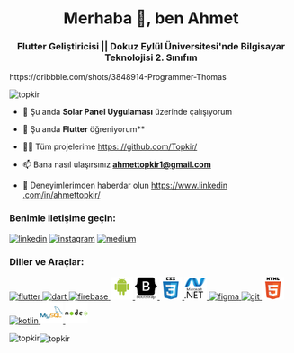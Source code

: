<h1 align="center">Merhaba 👋, ben Ahmet</h1>
<h3 align="center">Flutter Geliştiricisi || Dokuz Eylül Üniversitesi'nde Bilgisayar Teknolojisi 2. Sınıfım </h3>
https://dribbble.com/shots/3848914-Programmer-Thomas

<p align="left"> <img src="https://komarev.com/ghpvc/?username=topkir&label=Profile%20views&color=0e75b6&style=flat" alt= "topkir" /> </p>

- 🔭 Şu anda **Solar Panel Uygulaması** üzerinde çalışıyorum

- 🌱 Şu anda **Flutter** öğreniyorum**

- 👨‍💻 Tüm projelerime [https: //github.com/Topkir/](https://github.com/Topkir/)

- 📫 Bana nasıl ulaşırsınız **ahmettopkir1@gmail.com**

- 📄 Deneyimlerimden haberdar olun [https://www.linkedin .com/in/ahmettopkir/](https://www.linkedin.com/in/ahmettopkir/)

<h3 align="left">Benimle iletişime geçin:</h3>
<p align="left">
<a href = "https://linkedin.com/in/ahmettopkir" target = "blank"><img align = "center" src = "https://raw.githubusercontent.com/rahuldkjain/github-profile-readme-generator/master/src/images/icons/Social/linked-in-alt.svg" alt = "linkedin" height= "30" width="40" /></a>
<a href = "https://instagram.com/a_topkir" target = "blank"><img align = "center" src = "https://raw.githubusercontent.com/rahuldkjain/github-profile-readme-generator/master/src/images/icons/Social/instagram.svg" alt = "instagram" height = "30" genişlik = "40" /></a>
<a href = "https://medium.com/@topkir" target = "blank"><img align = "center" src = "https://raw.githubusercontent.com/rahuldkjain/github-profile-readme-generator/master/src/images/icons/Social/medium.svg" alt = "medium" height= "30" width="40" /></a>
</p>

<h3 align="left">Diller ve Araçlar:</h3>
<p align = "left"> 
<a href = "https://flutter.dev" target = "_blank" rel = "noreferrer"> <img src = "https://www.vectorlogo.zone/logos/flutterio/flutterio-icon.svg" alt ="flutter" width = "40" height = "40"/> </a>
<a href = "https://dart.dev" target = "_blank" rel = "noreferrer"> <img src = "https://www.vectorlogo.zone/logos/dartlang/dartlang-icon.svg" alt= "dart" width = "40" height = "40"/> </a>
<a href = "https://firebase.google.com/" target = "_blank" rel= "noreferrer"> <img src = "https://www.vectorlogo.zone/logos/firebase/firebase-icon.svg" alt = "firebase" width = "40" height = "40"/> </a> 
<a href = "https://developer.android.com" target = "_blank" rel = "noreferrer"> <img src = "https://raw.githubusercontent.com/devicons/devicon/master/icons/android/android-original-wordmark.svg" alt = "android" width = "40" height = "40"/> </a> 
<a href = "https://getbootstrap.com" target = "_blank" rel = "noreferrer"> <img src = "https://raw.githubusercontent.com/devicons/devicon/master/icons/bootstrap/bootstrap-plain-wordmark.svg" alt = "bootstrap" width = "40" height = "40"/> </a>  
<a href = "https://www.w3schools.com" target = "_blank" rel = "noreferrer"> <img src = "https://raw.githubusercontent.com/devicons/devicon/master/icons/css3/css3-original-wordmark.svg" alt = "css3" width = "40" height = "40"/> </a> 
<a href = "https://dotnet.microsoft.com/" target = "_blank" rel = "noreferrer"> <img src= "https://raw.githubusercontent.com/devicons/devicon/master/icons/dot-net/dot-net-original-wordmark.svg" alt = "dotnet" width = "40" height = "40"/> </a>
<a href = "https://www.figma.com" target = "_blank" rel = "noreferrer"> <img src = "https://www.vectorlogo.zone/logos/figma/figma-icon.svg" alt = "figma" width = "40" height = "40"/> </a> 
<a href = "https://git-scm.com/" target = "_blank" rel = "noreferrer"> <img src ="https://www.vectorlogo.zone/logos/git-scm/git-scm-icon.svg" alt="git" width="40" height="40"/> </a> 
<a href = "https://www.w3.org/html/" target = "_blank" rel = "noreferrer"> <img src = "https://raw.githubusercontent.com/devicons/devicon/master/icons/html5/html5-original-wordmark.svg" alt ="html5" width = "40" height = "40"/> </a>
<a href = "https://kotlinlang.org" target = "_blank" rel = "noreferrer"> <img src = "https://www.vectorlogo.zone/logos/kotlinlang/kotlinlang-icon.svg" alt = "kotlin" width = "40" height = "40"/> </a> 
<a href = "https://www .mysql.com/" target = "_blank" rel = "noreferrer"> <img src = "https://raw.githubusercontent.com/devicons/devicon/master/icons/mysql/mysql-original-wordmark.svg" alt = "mysql" width = "40" height = "40"/> </a> 
<a href = "https://nodejs.org" target = "_blank" rel = "noreferrer"> <img src = "https://raw.githubusercontent.com/devicons/devicon/master/icons/nodejs/nodejs-original-wordmark.svg" alt = "nodejs" width = "40" height = "40"/> </a> 
</p>

<p><img align = "left" src = "https://github-readme-stats.vercel.app/api/top-langs?username=topkir&show_icons=true&locale=en&layout=compact" alt = "topkir" /> </p>

<p> <img align = "center" src = "https://github-readme-stats.vercel.app/api?username=topkir&show_icons=true&locale=en" alt = "topkir" /> </p>
